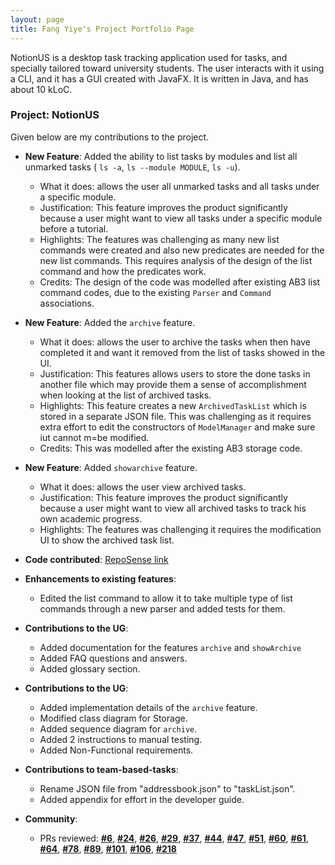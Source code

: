 ```yaml
---
layout: page
title: Fang Yiye's Project Portfolio Page
---
```

NotionUS is a desktop task tracking application used for tasks, and specially tailored toward university students. The user interacts with it using a CLI, and it has a GUI created with JavaFX. It is written in Java, and has about 10 kLoC.

### Project: NotionUS

Given below are my contributions to the project.

* **New Feature**: Added the ability to list tasks by modules and list all unmarked tasks ( `ls -a`, `ls --module MODULE`, `ls -u`).
    * What it does: allows the user all unmarked tasks and all tasks under a specific module.
    * Justification: This feature improves the product significantly because a user might want to view all tasks under a specific module before a tutorial. 
    * Highlights: The features was challenging as many new list commands were created and also new predicates are needed for the new list commands. This requires analysis of the design of the list command and how the predicates work. 
    * Credits: The design of the code was modelled after existing AB3 list command codes, due to the existing `Parser` and `Command` associations.

* **New Feature**: Added the `archive` feature.
    * What it does: allows the user to archive the tasks when then have completed it and want it removed from the list of tasks showed in the UI.
    * Justification: This features allows users to store the done tasks in another file which may provide them a sense of accomplishment when looking at the list of archived tasks. 
    * Highlights: This feature creates a new `ArchivedTaskList` which is stored in a separate JSON file. This was challenging as it requires extra effort to edit the constructors of `ModelManager` and make sure iut cannot m=be modified.   
    * Credits: This was modelled after the existing AB3 storage code.

* **New Feature**: Added `showarchive` feature.
  * What it does: allows the user view archived tasks.
  * Justification: This feature improves the product significantly because a user might want to view all archived tasks to track his own academic progress.
  * Highlights: The features was challenging it requires the modification UI to show the archived task list.

* **Code contributed**: [RepoSense link](https://nus-cs2103-ay2223s1.github.io/tp-dashboard/?search=12-3&sort=groupTitle&sortWithin=title&timeframe=commit&mergegroup=&groupSelect=groupByRepos&breakdown=true&checkedFileTypes=docs~functional-code~test-code~other&since=2022-09-16&tabOpen=true&tabType=authorship&tabAuthor=yiyefyy&tabRepo=AY2223S1-CS2103T-F12-3%2Ftp%5Bmaster%5D&authorshipIsMergeGroup=false&authorshipFileTypes=docs~functional-code~test-code&authorshipIsBinaryFileTypeChecked=false&authorshipIsIgnoredFilesChecked=false)

* **Enhancements to existing features**:
    * Edited the list command to allow it to take multiple type of list commands through a new parser and added tests for them. 
    
* **Contributions to the UG**:
  * Added documentation for the features `archive` and `showArchive` 
  * Added FAQ questions and answers. 
  * Added glossary section.
* **Contributions to the UG**:
  * Added implementation details of the `archive` feature.   
  * Modified class diagram for Storage.
  * Added sequence diagram for `archive`. 
  * Added 2 instructions to manual testing.
  * Added Non-Functional requirements. 

* **Contributions to team-based-tasks**:
    * Rename JSON file from "addressbook.json" to "taskList.json".
    * Added appendix for effort in the developer guide.
* **Community**:
    * PRs reviewed: [**#6**](https://github.com/AY2223S1-CS2103T-F12-3/tp/pull/6),
  [**#24**](https://github.com/AY2223S1-CS2103T-F12-3/tp/pull/24),
  [**#26**](https://github.com/AY2223S1-CS2103T-F12-3/tp/pull/26),
  [**#29**](https://github.com/AY2223S1-CS2103T-F12-3/tp/pull/29),
  [**#37**](https://github.com/AY2223S1-CS2103T-F12-3/tp/pull/37),
  [**#44**](https://github.com/AY2223S1-CS2103T-F12-3/tp/pull/44),
  [**#47**](https://github.com/AY2223S1-CS2103T-F12-3/tp/pull/47),
  [**#51**](https://github.com/AY2223S1-CS2103T-F12-3/tp/pull/51),
      [**#60**](https://github.com/AY2223S1-CS2103T-F12-3/tp/pull/60),
      [**#61**](https://github.com/AY2223S1-CS2103T-F12-3/tp/pull/61),
      [**#64**](https://github.com/AY2223S1-CS2103T-F12-3/tp/pull/64),
      [**#78**](https://github.com/AY2223S1-CS2103T-F12-3/tp/pull/78),
      [**#89**](https://github.com/AY2223S1-CS2103T-F12-3/tp/pull/89),
      [**#101**](https://github.com/AY2223S1-CS2103T-F12-3/tp/pull/101),
      [**#106**](https://github.com/AY2223S1-CS2103T-F12-3/tp/pull/106),
      [**#218**](https://github.com/AY2223S1-CS2103T-F12-3/tp/pull/218)
    

